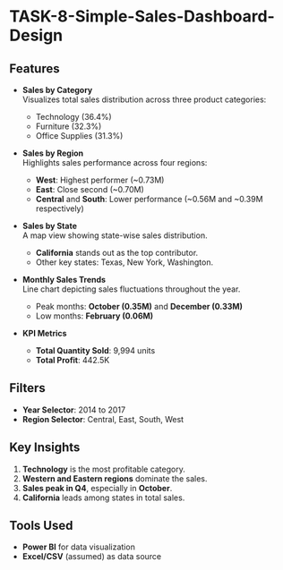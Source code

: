# TASK-8-Simple-Sales-Dashboard-Design

## Features

- **Sales by Category**  
  Visualizes total sales distribution across three product categories:  
  - Technology (36.4%)  
  - Furniture (32.3%)  
  - Office Supplies (31.3%)

- **Sales by Region**  
  Highlights sales performance across four regions:
  - **West**: Highest performer (~0.73M)
  - **East**: Close second (~0.70M)
  - **Central** and **South**: Lower performance (~0.56M and ~0.39M respectively)

- **Sales by State**  
  A map view showing state-wise sales distribution.  
  - **California** stands out as the top contributor.
  - Other key states: Texas, New York, Washington.

- **Monthly Sales Trends**  
  Line chart depicting sales fluctuations throughout the year.  
  - Peak months: **October (0.35M)** and **December (0.33M)**
  - Low months: **February (0.06M)**

- **KPI Metrics**  
  - **Total Quantity Sold**: 9,994 units  
  - **Total Profit**: 442.5K

## Filters

- **Year Selector**: 2014 to 2017
- **Region Selector**: Central, East, South, West

## Key Insights

1. **Technology** is the most profitable category.
2. **Western and Eastern regions** dominate the sales.
3. **Sales peak in Q4**, especially in **October**.
4. **California** leads among states in total sales.

## Tools Used

- **Power BI** for data visualization
- **Excel/CSV** (assumed) as data source

